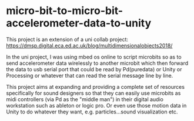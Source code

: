 # micro-bit-to-micro-bit-accelerometer-data-to-unity
This project is an extension of a uni collab project:
https://dmsp.digital.eca.ed.ac.uk/blog/multidimensionalobjects2018/

In the uni project, I was using mbed os online to script microbits so as to send accelerometer data wirelessly to another microbit which then forward the data to usb serial port that could be read by Pd(puredata) or Unity or Processing or whatever that can read the serial message line by line.

This project aims at expanding and providing a complete set of resources specifically for sound designers so that they can easily use microbits as midi controllers (via Pd as the "middle man") in their digital audio workstation such as ableton or logic pro. Or even use those motion data in Unity to do whatever they want, e.g. particles...sound visualization etc.

